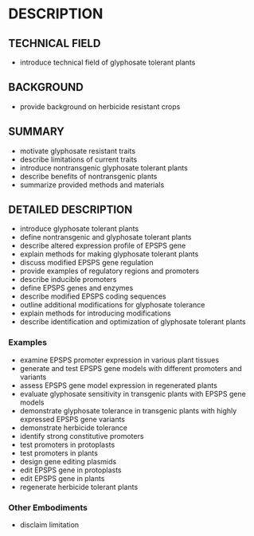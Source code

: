 # DESCRIPTION

## TECHNICAL FIELD

- introduce technical field of glyphosate tolerant plants

## BACKGROUND

- provide background on herbicide resistant crops

## SUMMARY

- motivate glyphosate resistant traits
- describe limitations of current traits
- introduce nontransgenic glyphosate tolerant plants
- describe benefits of nontransgenic plants
- summarize provided methods and materials

## DETAILED DESCRIPTION

- introduce glyphosate tolerant plants
- define nontransgenic and glyphosate tolerant plants
- describe altered expression profile of EPSPS gene
- explain methods for making glyphosate tolerant plants
- discuss modified EPSPS gene regulation
- provide examples of regulatory regions and promoters
- describe inducible promoters
- define EPSPS genes and enzymes
- describe modified EPSPS coding sequences
- outline additional modifications for glyphosate tolerance
- explain methods for introducing modifications
- describe identification and optimization of glyphosate tolerant plants

### Examples

- examine EPSPS promoter expression in various plant tissues
- generate and test EPSPS gene models with different promoters and variants
- assess EPSPS gene model expression in regenerated plants
- evaluate glyphosate sensitivity in transgenic plants with EPSPS gene models
- demonstrate glyphosate tolerance in transgenic plants with highly expressed EPSPS gene variants
- demonstrate herbicide tolerance
- identify strong constitutive promoters
- test promoters in protoplasts
- test promoters in plants
- design gene editing plasmids
- edit EPSPS gene in protoplasts
- edit EPSPS gene in plants
- regenerate herbicide tolerant plants

### Other Embodiments

- disclaim limitation

